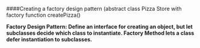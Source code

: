 ####Creating a factory design pattern (abstract class Pizza Store with factory function createPizza()

**Factory Design Pattern: Define an interface for creating an object, but let subclasses decide which class to instantiate. Factory Method lets a class defer instantiation to subclasses.**
